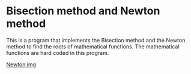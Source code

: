 # Bisection method and Newton method

This is a program that implements the Bisection method and the Newton method to
find the roots of mathematical functions. The mathematical functions are hard coded
in this program.

[Newton img](images/Newton.jpg)
